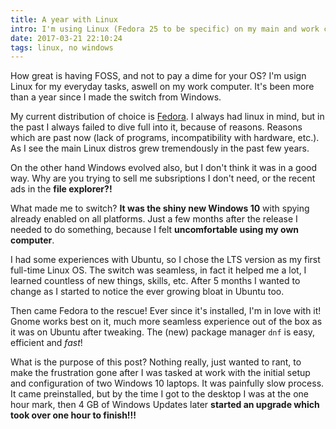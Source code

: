 ```yaml
---
title: A year with Linux
intro: I'm using Linux (Fedora 25 to be specific) on my main and work computer. It's been more than a year since I made the switch from Windows, but I never looked back.
date: 2017-03-21 22:10:24
tags: linux, no windows
---
```


How great is having FOSS, and not to pay a dime for your OS? I'm usign Linux for my everyday tasks, aswell on my work computer. It's been more than a year since I made the switch from Windows.

My current distribution of choice is [Fedora](https://getfedora.org). I always had linux in mind, but in the past I always failed to dive full into it, because of reasons. Reasons which are past now (lack of programs, incompatibility with hardware, etc.). As I see the main Linux distros grew tremendously in the past few years.

On the other hand Windows evolved also, but I don't think it was in a good way. Why are you trying to sell me subsriptions I don't need, or the recent ads in the **file explorer?!**

What made me to switch? **It was the shiny new Windows 10** with spying already enabled on all platforms. Just a few months after the release I needed to do something, because I felt **uncomfortable using my own computer**.

I had some experiences with Ubuntu, so I chose the LTS version as my first full-time Linux OS. The switch was seamless, in fact it helped me a lot, I learned countless of new things, skills, etc. After 5 months I wanted to change as I started to notice the ever growing bloat in Ubuntu too.

Then came Fedora to the rescue! Ever since it's installed, I'm in love with it! Gnome works best on it, much more seamless experience out of the box as it was on Ubuntu after tweaking. The (new) package manager `dnf` is easy, efficient and *fast*!

What is the purpose of this post? Nothing really, just wanted to rant, to make the frustration gone after I was tasked at work with the initial setup and configuration of two Windows 10 laptops. It was painfully slow process. It came preinstalled, but by the time I got to the desktop I was at the one hour mark, then 4 GB of Windows Updates later **started an upgrade which took over one hour to finish!!!**
